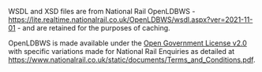 WSDL and XSD files are from National Rail OpenLDBWS - https://lite.realtime.nationalrail.co.uk/OpenLDBWS/wsdl.aspx?ver=2021-11-01 - and are retained for 
the purposes of caching.

OpenLDBWS is made available under the [Open Government License v2.0](https://www.nationalarchives.gov.uk/doc/open-government-licence/version/2/)
with specific variations made for National Rail Enquiries as detailed at
https://www.nationalrail.co.uk/static/documents/Terms_and_Conditions.pdf.